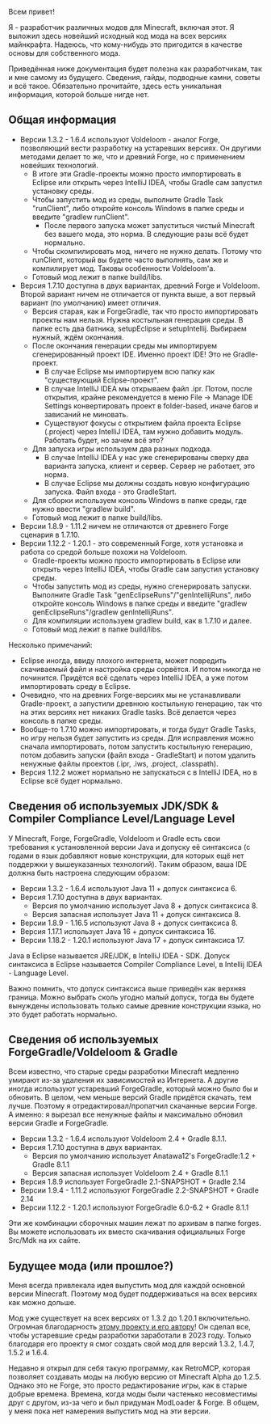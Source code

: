 Всем привет!

Я - разработчик различных модов для Minecraft, включая этот. Я выложил здесь новейший исходный код мода на всех версиях майнкрафта. Надеюсь, что кому-нибудь это пригодится в качестве основы для собственного мода.

Приведённая ниже документация будет полезна как разработчикам, так и мне самому из будущего. Сведения, гайды, подводные камни, советы и всё такое. Обязательно прочитайте, здесь есть уникальная информация, которой больше нигде нет.

<h2> Общая информация </h2>

* Версии 1.3.2 - 1.6.4 используют Voldeloom - аналог Forge, позволяющий вести разработку на устаревших версиях. Он другими методами делает то же, что и древний Forge, но с применением новейших технологий. 
  * В итоге эти Gradle-проекты можно просто импортировать в Eclipse или открыть через IntelliJ IDEA, чтобы Gradle сам запустил установку среды.
  * Чтобы запустить мод из среды, выполните Gradle Task "runClient", либо откройте консоль Windows в папке среды и введите "gradlew runClient".
    * После первого запуска может запуститься чистый Minecraft без вашего мода, это норма. В следующие разы всё будет нормально.
  * Чтобы скомпилировать мод, ничего не нужно делать. Потому что runClient, который вы будете часто выполнять, сам же и компилирует мод. Таковы особенности Voldeloom'a.
  * Готовый мод лежит в папке build/libs.
* Версия 1.7.10 доступна в двух вариантах, древний Forge и Voldeloom. Второй вариант ничем не отличается от пункта выше, а вот первый вариант (по умолчанию) имеет отличия.
  * Версия старая, как и ForgeGradle, так что просто импортировать проекты нам нельзя. Нужна костыльная генерация среды. В папке есть два батника, setupEclipse и setupIntellij. Выбираем нужный, ждём окончания.
  * После окончания генерации среды мы импортируем сгенерированный проект IDE. Именно проект IDE! Это не Gradle-проект.
    * В случае Eclipse мы импортируем всю папку как "существующий Eclipse-проект".
    * В случае IntelliJ IDEA мы открываем файл .ipr. Потом, после открытия, крайне рекомендуется в меню File -> Manage IDE Settings конвертировать проект в folder-based, иначе багов и зависаний не миновать.
	* Существуют фокусы с открытием файла проекта Eclipse (.project) через IntelliJ IDEA, там нужно добавить модуль. Работать будет, но зачем всё это?
  * Для запуска игры используем два разных подхода.
    * В случае IntelliJ IDEA у нас уже сгенерированы сверху два варианта запуска, клиент и сервер. Сервер не работает, это норма.
	* В случае Eclipse мы должны создать новую конфигурацию запуска. Файл входа - это GradleStart.
  * Для сборки используем консоль Windows в папке среды, где нужно ввести "gradlew build".
  * Готовый мод лежит в папке build/libs.
* Версии 1.8.9 - 1.11.2 ничем не отличаются от древнего Forge сценария в 1.7.10.
* Версии 1.12.2 - 1.20.1 - это современный Forge, хотя установка и работа со средой больше похожи на Voldeloom.
  * Gradle-проекты можно просто импортировать в Eclipse или открыть через IntelliJ IDEA, чтобы Gradle сам запустил установку среды.
  * Чтобы запустить мод из среды, нужно сгенерировать запуски. Выполните Gradle Task "genEclipseRuns"/"genIntellijRuns", либо откройте консоль Windows в папке среды и введите "gradlew genEclipseRuns"/gradlew genIntellijRuns".
  * Для компиляции используем gradlew build, как в 1.7.10 и далее.
  * Готовый мод лежит в папке build/libs.
  
Несколько примечаний:

* Eclipse иногда, ввиду плохого интернета, может повредить скачиваемый файл и настройка среды сорвётся. И потом никогда не починится. Придётся всё сделать через IntelliJ IDEA, а уже потом импортировать среду в Eclipse.
* Очевидно, что на древних Forge-версиях мы не устанавливали Gradle-проект, а запустили древнюю костыльную генерацию, так что на этих версиях нет никаких Gradle tasks. Всё делается через консоль в папке среды.
* Вообще-то 1.7.10 можно импортировать, и тогда будут Gradle Tasks, но игру нельзя будет запустить из среды. Для исправления можно сначала импортировать, потом запустить костыльную генерацию, потом добавить запуски (файл входа - GradleStart) и потом удалить ненужные файлы проектов (.ipr, .iws, .project, .classpath).
* Версия 1.12.2 может нормально не запускаться с в IntelliJ IDEA, но в Eclipse всё будет нормально.

<h2> Сведения об используемых JDK/SDK & Compiler Compliance Level/Language Level </h2>

У Minecraft, Forge, ForgeGradle, Voldeloom и Gradle есть свои требования к установленной версии Java и допуску её синтаксиса (с годами в язык добавляют новые конструкции, для которых ещё нет поддержки у вышеуказанных технологий). Таким образом, ваша IDE должна быть настроена следующим образом:

* Версии 1.3.2 - 1.6.4 используют Java 11 + допуск синтаксиса 6.
* Версия 1.7.10 доступна в двух вариантах.
  * Версия по умолчанию использует Java 8 + допуск синтаксиса 8.
  * Версия запасная использует Java 11 + допуск синтаксиса 8.
* Версии 1.8.9 - 1.16.5 используют Java 8 + допуск синтаксиса 8.
* Версия 1.17.1 использует Java 16 + допуск синтаксиса 16.
* Версии 1.18.2 - 1.20.1 используют Java 17 + допуск синтаксиса 17.

Java в Eclipse называется JRE/JDK, в IntelliJ IDEA - SDK. Допуск синтаксиса в Eclipse называется Compiler Compliance Level, в Intellij IDEA - Language Level.

Важно помнить, что допуск синтаксиса выше приведён как верхняя граница. Можно выбрать сколь угодно малый допуск, тогда вы будете вынуждены использовать только самые древние конструкции языка, но это будет работать нормально.
  
<h2> Сведения об используемых ForgeGradle/Voldeloom & Gradle </h2>

Всем известно, что старые среды разработки Minecraft медленно умирают из-за удаления их зависимостей из Интернета. А другие иногда используют устаревший ForgeGradle, который можно было бы и обновить. В целом, чем меньше версий Gradle придётся скачать, тем лучше. Поэтому я отредактировал/пропатчил скачанные версии Forge. А именно: я вырезал все ненужные файлы и максимально обновил версии Gradle и ForgeGradle. 

* Версии 1.3.2 - 1.6.4 используют Voldeloom 2.4 + Gradle 8.1.1.
* Версия 1.7.10 доступна в двух вариантах.
  * Версия по умолчанию использует Anatawa12's ForgeGradle:1.2 + Gradle 8.1.1
  * Версия запасная использует Voldeloom 2.4 + Gradle 8.1.1
* Версия 1.8.9 использует ForgeGradle 2.1-SNAPSHOT + Gradle 2.14
* Версии 1.9.4 - 1.11.2 используют ForgeGradle 2.2-SNAPSHOT + Gradle 2.14
* Версии 1.12.2 - 1.20.1 используют ForgeGradle 6.0-6.2 + Gradle 8.1.1

Эти же комбинации сборочных машин лежат по архивам в папке forges. Вы можете использовать их вместо скачивания официальных Forge Src/Mdk на их сайте.

<h2> Будущее мода (или прошлое?) </h2>

Меня всегда привлекала идея выпустить мод для каждой основной версии Minecraft. Поэтому мод будет поддерживаться на всех версиях как можно дольше.

Мод уже существует на всех версиях от 1.3.2 до 1.20.1 включительно. Огромная благодарность [этому проекту и его автору](https://github.com/CrackedPolishedBlackstoneBricksMC/voldeloom)! Он сделал все, чтобы устаревшие среды разработки заработали в 2023 году. Только благодаря его проекту я смог создать свой мод для версий 1.3.2, 1.4.7, 1.5.2 и 1.6.4.

Недавно я открыл для себя такую программу, как RetroMCP, которая позволяет создавать моды на любую версию от Minecraft Alpha до 1.2.5. Однако это не Forge, это просто редактирование игры, как в старые добрые времена. Времена, когда моды были частенько несовместимы друг с другом, из-за чего и был придуман ModLoader & Forge. В общем, у меня пока нет намерения выпустить мод на эти версии.
